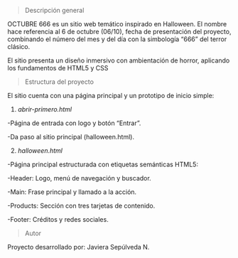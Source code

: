 > Descripción general

OCTUBRE 666 es un sitio web temático inspirado en Halloween.
El nombre hace referencia al 6 de octubre (06/10), fecha de presentación del proyecto, combinando el número del mes y del día con la simbología “666” del terror clásico.

El sitio presenta un diseño inmersivo con ambientación de horror, aplicando los fundamentos de HTML5 y CSS

> Estructura del proyecto

El sitio cuenta con una página principal y un prototipo de inicio simple:

1. *abrir-primero.html*

-Página de entrada con logo y botón “Entrar”.

  -Da paso al sitio principal (halloween.html).

2. *halloween.html*

-Página principal estructurada con etiquetas semánticas HTML5:

  -Header: Logo, menú de navegación y buscador.

  -Main: Frase principal y llamado a la acción.

  -Products: Sección con tres tarjetas de contenido.

  -Footer: Créditos y redes sociales.

  > Autor

Proyecto desarrollado por:
Javiera Sepúlveda N.
